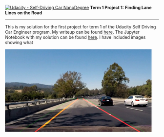 
[![Udacity - Self-Driving Car NanoDegree](https://s3.amazonaws.com/udacity-sdc/github/shield-carnd.svg)](http://www.udacity.com/drive) 
**Term 1 Project 1:** 
**Finding Lane Lines on the Road** 

---

This is my solution for the first project for term 1 of the Udacity Self Driving Car Engineer program. My writeup can be found [here](https://github.com/alangordon258/SelfDrivingCar-Term1-Proj1/blob/master/writeup_alangordon.md). The Jupyter Notebook with my solution can be found [here](https://github.com/alangordon258/SelfDrivingCar-Term1-Proj1/blob/master/P1.ipynb).  I have included images showing what

<img src="result_images/challenge3.jpg" width="480" alt="Combined Image" />







